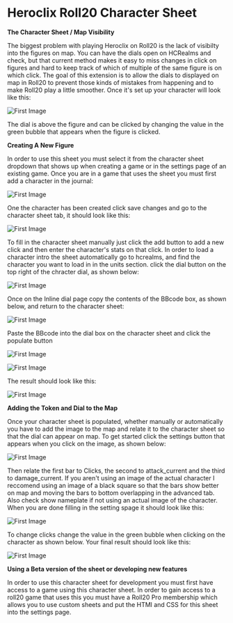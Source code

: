 # Heroclix Roll20 Character Sheet

**The Character Sheet / Map Visibility**

The biggest problem with playing Heroclix on Roll20 is the lack of visibilty into the figures on map. You can have the dials open on HCRealms and check, but that current method makes it easy to miss changes in click on figures and hard to keep track of which of multiple of the same figure is on which click. The goal of this extension is to allow the dials to displayed on map in Roll20 to prevent those kinds of mistakes from happening and to make Roll20 play a little smoother. Once it's set up your character will look like this:

![First Image](Documentation/Final%20product.PNG)

The dial is above the figure and can be clicked by changing the value in the green bubble that appears when the figure is clicked.

**Creating A New Figure**

In order to use this sheet you must select it from the character sheet dropdown that shows up when creating a game or in the settings page of an existing game. Once you are in a game that uses the sheet you must first add a character in the journal:

![First Image](Documentation/Create%20Character.png)

One the character has been created click save changes and go to the character sheet tab, it should look like this:

![First Image](Documentation/Character%20Sheet.png)

To fill in the character sheet manually just click the add button to add a new click and then enter the character's stats on that click. In order to load a character intro the sheet automatically go to hcrealms, and find the character you want to load in in the units section. click the dial button on the top right of the chracter dial, as shown below:

![First Image](Documentation/HCRealms%20DialCode%20Link.png)

Once on the Inline dial page copy the contents of the BBcode box, as shown below, and return to the character sheet:

![First Image](Documentation/HCRealms%20BBCode.png)

Paste the BBcode into the dial box on the character sheet and click the populate button

![First Image](Documentation/Character%20Sheet%20BBCode.png)

![First Image](Documentation/Character%20Sheet%20Populate.png)

The result should look like this:

![First Image](Documentation/Populated%20Character%20Sheet.png)

**Adding the Token and Dial to the Map**

Once your character sheet is populated, whether manually or automatically you have to add the image to the map and relate it to the character sheet so that the dial can appear on map. To get started click the settings button that appears when you click on the image, as shown below:

![First Image](Documentation/Token%20Settings.png)

Then relate the first bar to Clicks, the second to attack_current and the third to damage_current. If you aren't using an image of the actual character I reccomend using an image of a black square so that the bars show better on map and moving the bars to bottom overlapping in the advanced tab. Also check show nameplate if not using an actual image of the character. When you are done filling in the setting spage it should look like this:

![First Image](Documentation/Filled%20Token%20Settings.png)

To change clicks change the value in the green bubble when clicking on the character as shown below. Your final result should look like this:

![First Image](Documentation/Filled%20Token%20On%20Map.png)

**Using a Beta version of the sheet or developing new features**

In order to use this character sheet for development you must first have access to a game using this character sheet. In order to gain access to a roll20 game that uses this you must have a Roll20 Pro membership which allows you to use custom sheets and put the HTMl and CSS for this sheet into the settings page.

